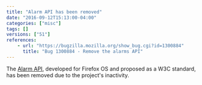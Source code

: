 ```yaml
---
title: "Alarm API has been removed"
date: "2016-09-12T15:13:00-04:00"
categories: ["misc"]
tags: []
versions: ["51"]
references:
    - url: "https://bugzilla.mozilla.org/show_bug.cgi?id=1300884"
      title: "Bug 1300884 - Remove the alarms API"
---
```

The [Alarm API](https://developer.mozilla.org/en-US/docs/Mozilla/B2G_OS/API/Alarm_API), developed for Firefox OS and proposed as a W3C standard, has been removed due to the project's inactivity.
